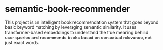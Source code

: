 # semantic-book-recommender
This project is an intelligent book recommendation system that goes beyond basic keyword matching by leveraging semantic similarity. It uses transformer-based embeddings to understand the true meaning behind user queries and recommends books based on contextual relevance, not just exact words.
